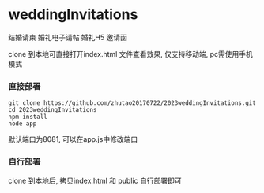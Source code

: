 # weddingInvitations
结婚请柬 婚礼电子请帖 婚礼H5 邀请函

clone 到本地可直接打开index.html 文件查看效果, 仅支持移动端, pc需使用手机模式

### 直接部署
```
git clone https://github.com/zhutao20170722/2023weddingInvitations.git
cd 2023weddingInvitations
npm install
node app
```
默认端口为8081, 可以在app.js中修改端口


### 自行部署
clone 到本地后, 拷贝index.html 和 public 自行部署即可
